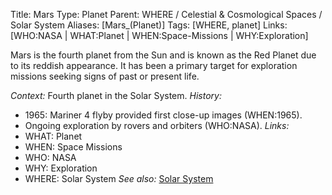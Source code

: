 Title: Mars
Type: Planet
Parent: WHERE / Celestial & Cosmological Spaces / Solar System
Aliases: [Mars_(Planet)]
Tags: [WHERE, planet]
Links: [WHO:NASA | WHAT:Planet | WHEN:Space-Missions | WHY:Exploration]

Mars is the fourth planet from the Sun and is known as the Red Planet due to its reddish appearance. It has been a primary target for exploration missions seeking signs of past or present life.

_Context:_ Fourth planet in the Solar System.
_History:_
- 1965: Mariner 4 flyby provided first close-up images (WHEN:1965).
- Ongoing exploration by rovers and orbiters (WHO:NASA).
_Links:_
- WHAT: Planet
- WHEN: Space Missions
- WHO: NASA
- WHY: Exploration
- WHERE: Solar System
_See also:_ [Solar System](Solar-System.md)
